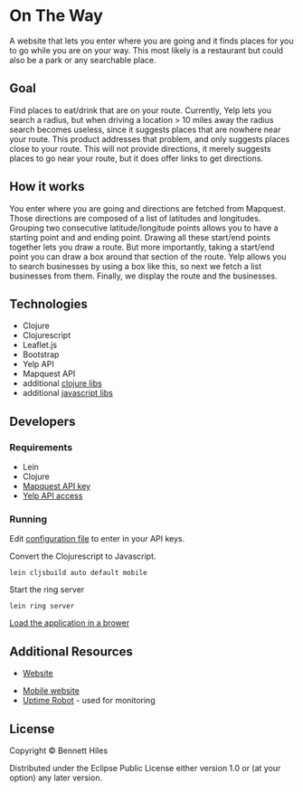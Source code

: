 # On The Way

A website that lets you enter where you are going and it finds places for you to go while you are on your way.  This most likely is a restaurant but could also be a park or any searchable place.

## Goal

Find places to eat/drink that are on your route.  Currently, Yelp lets you search a radius, but when driving a location > 10 miles away the radius search becomes useless, since it suggests places that are nowhere near your route.  This product addresses that problem, and only suggests places close to your route.  This will not provide directions, it merely suggests places to go near your route, but it does offer links to get directions.

## How it works

You enter where you are going and directions are fetched from Mapquest.  Those directions are composed of a list of latitudes and longitudes.  Grouping two consecutive latitude/longitude points allows you to have a starting point and and ending point.  Drawing all these start/end points together lets you draw a route.  But more importantly, taking a start/end point you can draw a box around that section of the route.  Yelp allows you to search businesses by using a box like this, so next we fetch a list businesses from them.  Finally, we display the route and the businesses.

## Technologies

* Clojure
* Clojurescript
* Leaflet.js
* Bootstrap
* Yelp API
* Mapquest API
* additional [clojure libs](project.clj)
* additional [javascript libs](resources/public/js)

## Developers

### Requirements 

* Lein
* Clojure
* [Mapquest API key](http://developer.mapquest.com/)
* [Yelp API access](http://www.yelp.com/developers/manage_api_keys)

### Running

Edit [configuration file](.lein-env) to enter in your API keys.

Convert the Clojurescript to Javascript.

    lein cljsbuild auto default mobile

Start the ring server

    lein ring server

[Load the application in a brower](http://localhost:3000)

## Additional Resources

* [Website](http://bennetthiles.com/map.html)
- [Mobile website](http://bennetthiles.com/mmap.html)
- [Uptime Robot](https://uptimerobot.com/) - used for monitoring

## License

Copyright © Bennett Hiles

Distributed under the Eclipse Public License either version 1.0 or (at
your option) any later version.
